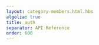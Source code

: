 ```yaml
---
layout: category-members.html.hbs
algolia: true
title: auth
separator: API Reference
order: 600
---
```

